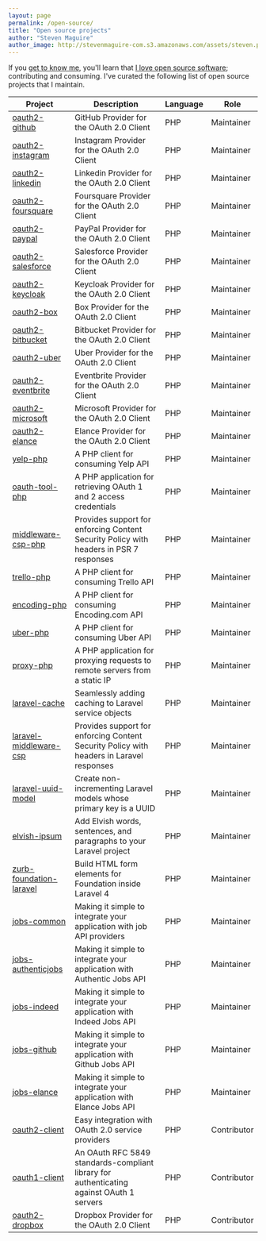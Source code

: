 ```yaml
---
layout: page
permalink: /open-source/
title: "Open source projects"
author: "Steven Maguire"
author_image: http://stevenmaguire-com.s3.amazonaws.com/assets/steven.png
---
```


If you [get to know me](/about), you'll learn that [I love open source software](https://github.com/stevenmaguire); contributing and consuming. I've curated the following list of open source projects that I maintain.

Project | Description | Language | Role
--- | --- | --- | ---
[oauth2-github](https://github.com/thephpleague/oauth2-github) | GitHub Provider for the OAuth 2.0 Client | PHP | Maintainer
[oauth2-instagram](https://github.com/thephpleague/oauth2-instagram) | Instagram Provider for the OAuth 2.0 Client | PHP | Maintainer
[oauth2-linkedin](https://github.com/thephpleague/oauth2-linkedin) | Linkedin Provider for the OAuth 2.0 Client | PHP | Maintainer
[oauth2-foursquare](https://github.com/stevenmaguire/oauth2-foursquare) | Foursquare Provider for the OAuth 2.0 Client | PHP | Maintainer
[oauth2-paypal](https://github.com/stevenmaguire/oauth2-paypal) | PayPal Provider for the OAuth 2.0 Client | PHP | Maintainer
[oauth2-salesforce](https://github.com/stevenmaguire/oauth2-salesforce) | Salesforce Provider for the OAuth 2.0 Client | PHP | Maintainer
[oauth2-keycloak](https://github.com/stevenmaguire/oauth2-keycloak) | Keycloak Provider for the OAuth 2.0 Client | PHP | Maintainer
[oauth2-box](https://github.com/stevenmaguire/oauth2-box) | Box Provider for the OAuth 2.0 Client | PHP | Maintainer
[oauth2-bitbucket](https://github.com/stevenmaguire/oauth2-bitbucket) | Bitbucket Provider for the OAuth 2.0 Client | PHP | Maintainer
[oauth2-uber](https://github.com/stevenmaguire/oauth2-uber) | Uber Provider for the OAuth 2.0 Client | PHP | Maintainer
[oauth2-eventbrite](https://github.com/stevenmaguire/oauth2-eventbrite) | Eventbrite Provider for the OAuth 2.0 Client | PHP | Maintainer
[oauth2-microsoft](https://github.com/stevenmaguire/oauth2-microsoft) | Microsoft Provider for the OAuth 2.0 Client | PHP | Maintainer
[oauth2-elance](https://github.com/stevenmaguire/oauth2-elance) | Elance Provider for the OAuth 2.0 Client | PHP | Maintainer
[yelp-php](https://github.com/stevenmaguire/yelp-php) | A PHP client for consuming Yelp API | PHP | Maintainer
[oauth-tool-php](https://github.com/stevenmaguire/oauth-tool-php) | A PHP application for retrieving OAuth 1 and 2 access credentials | PHP | Maintainer
[middleware-csp-php](https://github.com/stevenmaguire/middleware-csp-php) | Provides support for enforcing Content Security Policy with headers in PSR 7 responses | PHP | Maintainer
[trello-php](https://github.com/stevenmaguire/trello-php) | A PHP client for consuming Trello API | PHP | Maintainer
[encoding-php](https://github.com/stevenmaguire/encoding-php) | A PHP client for consuming Encoding.com API | PHP | Maintainer
[uber-php](https://github.com/stevenmaguire/uber-php) | A PHP client for consuming Uber API | PHP | Maintainer
[proxy-php](https://github.com/stevenmaguire/proxy-php) | A PHP application for proxying requests to remote servers from a static IP | PHP | Maintainer
[laravel-cache](https://github.com/stevenmaguire/laravel-cache) | Seamlessly adding caching to Laravel service objects | PHP | Maintainer
[laravel-middleware-csp](https://github.com/stevenmaguire/laravel-middleware-csp) | Provides support for enforcing Content Security Policy with headers in Laravel responses | PHP | Maintainer
[laravel-uuid-model](https://github.com/stevenmaguire/laravel-uuid-model) | Create non-incrementing Laravel models whose primary key is a UUID | PHP | Maintainer
[elvish-ipsum](https://github.com/stevenmaguire/elvish-ipsum) | Add Elvish words, sentences, and paragraphs to your Laravel project | PHP | Maintainer
[zurb-foundation-laravel](https://github.com/stevenmaguire/zurb-foundation-laravel) | Build HTML form elements for Foundation inside Laravel 4 | PHP | Maintainer
[jobs-common](https://github.com/JobBrander/jobs-common) | Making it simple to integrate your application with job API providers | PHP | Maintainer
[jobs-authenticjobs](https://github.com/JobBrander/jobs-authenticjobs) | Making it simple to integrate your application with Authentic Jobs API | PHP | Maintainer
[jobs-indeed](https://github.com/JobBrander/jobs-indeed) | Making it simple to integrate your application with Indeed Jobs API | PHP | Maintainer
[jobs-github](https://github.com/JobBrander/jobs-github) | Making it simple to integrate your application with Github Jobs API | PHP | Maintainer
[jobs-elance](https://github.com/JobBrander/jobs-elance) | Making it simple to integrate your application with Elance Jobs API | PHP | Maintainer
[oauth2-client](https://github.com/thephpleague/oauth2-client) | Easy integration with OAuth 2.0 service providers | PHP | Contributor
[oauth1-client](https://github.com/thephpleague/oauth1-client) | An OAuth RFC 5849 standards-compliant library for authenticating against OAuth 1 servers | PHP | Contributor
[oauth2-dropbox](https://github.com/pixelfear/oauth2-dropbox) | Dropbox Provider for the OAuth 2.0 Client | PHP | Contributor
